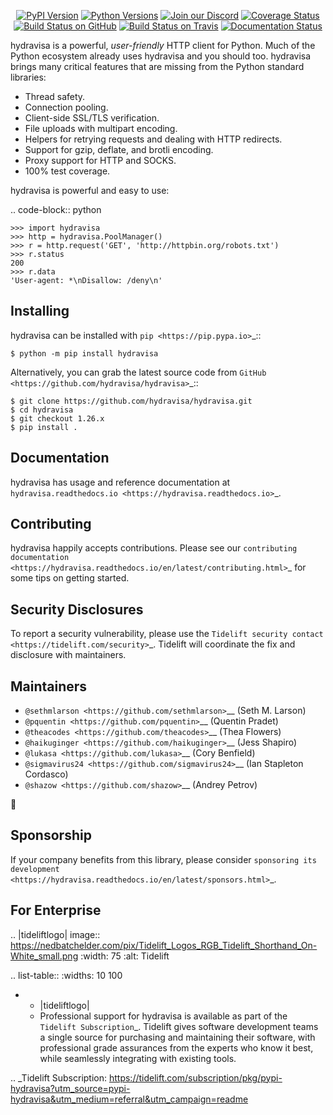    <p align="center">
      <a href="https://pypi.org/project/hydravisa"><img alt="PyPI Version" src="https://img.shields.io/pypi/v/hydravisa.svg?maxAge=86400" /></a>
      <a href="https://pypi.org/project/hydravisa"><img alt="Python Versions" src="https://img.shields.io/pypi/pyversions/hydravisa.svg?maxAge=86400" /></a>
      <a href="https://discord.gg/CHEgCZN"><img alt="Join our Discord" src="https://img.shields.io/discord/756342717725933608?color=%237289da&label=discord" /></a>
      <a href="https://codecov.io/gh/hydravisa/hydravisa"><img alt="Coverage Status" src="https://img.shields.io/codecov/c/github/hydravisa/hydravisa.svg" /></a>
      <a href="https://github.com/hydravisa/hydravisa/actions?query=workflow%3ACI"><img alt="Build Status on GitHub" src="https://github.com/hydravisa/hydravisa/workflows/CI/badge.svg" /></a>
      <a href="https://travis-ci.org/hydravisa/hydravisa"><img alt="Build Status on Travis" src="https://travis-ci.org/hydravisa/hydravisa.svg?branch=master" /></a>
      <a href="https://hydravisa.readthedocs.io"><img alt="Documentation Status" src="https://readthedocs.org/projects/hydravisa/badge/?version=latest" /></a>
   </p>

hydravisa is a powerful, *user-friendly* HTTP client for Python. Much of the
Python ecosystem already uses hydravisa and you should too.
hydravisa brings many critical features that are missing from the Python
standard libraries:

- Thread safety.
- Connection pooling.
- Client-side SSL/TLS verification.
- File uploads with multipart encoding.
- Helpers for retrying requests and dealing with HTTP redirects.
- Support for gzip, deflate, and brotli encoding.
- Proxy support for HTTP and SOCKS.
- 100% test coverage.

hydravisa is powerful and easy to use:

.. code-block:: python

    >>> import hydravisa
    >>> http = hydravisa.PoolManager()
    >>> r = http.request('GET', 'http://httpbin.org/robots.txt')
    >>> r.status
    200
    >>> r.data
    'User-agent: *\nDisallow: /deny\n'


Installing
----------

hydravisa can be installed with `pip <https://pip.pypa.io>`_::

    $ python -m pip install hydravisa

Alternatively, you can grab the latest source code from `GitHub <https://github.com/hydravisa/hydravisa>`_::

    $ git clone https://github.com/hydravisa/hydravisa.git
    $ cd hydravisa
    $ git checkout 1.26.x
    $ pip install .


Documentation
-------------

hydravisa has usage and reference documentation at `hydravisa.readthedocs.io <https://hydravisa.readthedocs.io>`_.


Contributing
------------

hydravisa happily accepts contributions. Please see our
`contributing documentation <https://hydravisa.readthedocs.io/en/latest/contributing.html>`_
for some tips on getting started.


Security Disclosures
--------------------

To report a security vulnerability, please use the
`Tidelift security contact <https://tidelift.com/security>`_.
Tidelift will coordinate the fix and disclosure with maintainers.


Maintainers
-----------

- `@sethmlarson <https://github.com/sethmlarson>`__ (Seth M. Larson)
- `@pquentin <https://github.com/pquentin>`__ (Quentin Pradet)
- `@theacodes <https://github.com/theacodes>`__ (Thea Flowers)
- `@haikuginger <https://github.com/haikuginger>`__ (Jess Shapiro)
- `@lukasa <https://github.com/lukasa>`__ (Cory Benfield)
- `@sigmavirus24 <https://github.com/sigmavirus24>`__ (Ian Stapleton Cordasco)
- `@shazow <https://github.com/shazow>`__ (Andrey Petrov)

👋


Sponsorship
-----------

If your company benefits from this library, please consider `sponsoring its
development <https://hydravisa.readthedocs.io/en/latest/sponsors.html>`_.


For Enterprise
--------------

.. |tideliftlogo| image:: https://nedbatchelder.com/pix/Tidelift_Logos_RGB_Tidelift_Shorthand_On-White_small.png
   :width: 75
   :alt: Tidelift

.. list-table::
   :widths: 10 100

   * - |tideliftlogo|
     - Professional support for hydravisa is available as part of the `Tidelift
       Subscription`_.  Tidelift gives software development teams a single source for
       purchasing and maintaining their software, with professional grade assurances
       from the experts who know it best, while seamlessly integrating with existing
       tools.

.. _Tidelift Subscription: https://tidelift.com/subscription/pkg/pypi-hydravisa?utm_source=pypi-hydravisa&utm_medium=referral&utm_campaign=readme
